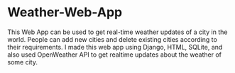 # Weather-Web-App

This Web App can be used to get real-time weather updates of a city in the world. People can add new cities and delete existing cities according to their requirements.
I made this web app using Django, HTML, SQLite, and also used OpenWeather API to get realtime updates about the weather of some city.
